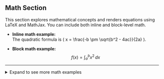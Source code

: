 ## Math Section

This section explores mathematical concepts and renders equations using LaTeX and MathJax. You can include both inline and block-level math.

- **Inline math example:**  
  The quadratic formula is \( x = \frac{-b \pm \sqrt{b^2 - 4ac}}{2a} \).

- **Block math example:**
  $$
    f(x) = \int_{a}^{b} x^2 \, dx
  $$

---

<details>
  <summary>Expand to see more math examples</summary>

  - **Euler's Identity:**
    $$
    e^{i\pi} + 1 = 0
    $$

  - **Pythagorean Theorem:**
    $$
    a^2 + b^2 = c^2
    $$

  - **Taylor Series Expansion:**
    $$
    e^x = \sum_{n=0}^{\infty} \frac{x^n}{n!}
    $$

  You can add more formulas or explanations as needed. Collapsible sections like this help keep posts organized and easy to navigate!

</details>